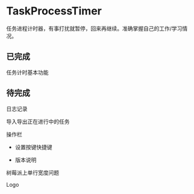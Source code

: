 # TaskProcessTimer
任务进程计时器，有事打扰就暂停，回来再继续。准确掌握自己的工作/学习情况。



## 已完成

任务计时基本功能



## 待完成

日志记录

导入导出正在进行中的任务

操作栏

* 设置按键快捷键

* 版本说明

树莓派上单行宽度问题

Logo
